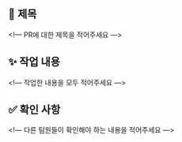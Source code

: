 ## 📌 제목
<!— PR에 대한 제목을 적어주세요 —>

## ✨ 작업 내용
<!— 작업한 내용을 모두 적어주세요 —>

## ✅ 확인 사항
<!— 다른 팀원들이 확인해야 하는 내용을 적어주세요 —>
